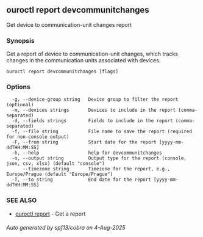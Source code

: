 ## ouroctl report devcommunitchanges

Get device to communication-unit changes report

### Synopsis

Get a report of device to communication-unit changes, which tracks changes in the communication units associated with devices.

```
ouroctl report devcommunitchanges [flags]
```

### Options

```
  -g, --device-group string   Device group to filter the report (optional)
  -m, --devices strings       Devices to include in the report (comma-separated)
  -d, --fields strings        Fields to include in the report (comma-separated)
  -f, --file string           File name to save the report (required for non-console output)
  -F, --from string           Start date for the report [yyyy-mm-ddTHH:MM:SS]
  -h, --help                  help for devcommunitchanges
  -o, --output string         Output type for the report (console, json, csv, xlsx) (default "console")
      --timezone string       Timezone for the report, e.g., Europe/Prague (default "Europe/Prague")
  -T, --to string             End date for the report [yyyy-mm-ddTHH:MM:SS]
```

### SEE ALSO

* [ouroctl report](ouroctl_report.md)	 - Get a report

###### Auto generated by spf13/cobra on 4-Aug-2025
